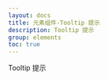 ```yaml
---
layout: docs
title: 元素组件-Tooltip 提示
description: Tooltip 提示
group: elements
toc: true
---
```


Tooltip 提示
